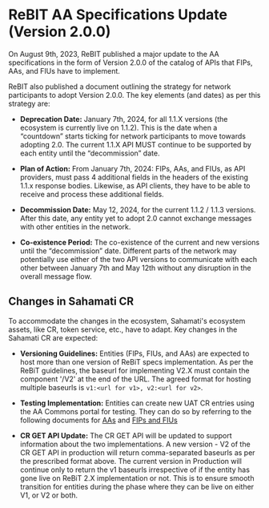 # ReBIT AA Specifications Update (Version 2.0.0)

On August 9th, 2023, ReBIT published a major update to the AA specifications in the form of Version 2.0.0 of the catalog of APIs that FIPs, AAs, and FIUs have to implement.

ReBIT also published a document outlining the strategy for network participants to adopt Version 2.0.0. The key elements (and dates) as per this strategy are:

- **Deprecation Date:** January 7th, 2024, for all 1.1.X versions (the ecosystem is currently live on 1.1.2). This is the date when a “countdown” starts ticking for network participants to move towards adopting 2.0. The current 1.1.X API MUST continue to be supported by each entity until the “decommission” date.

- **Plan of Action:** From January 7th, 2024: FIPs, AAs, and FIUs, as API providers, must pass 4 additional fields in the headers of the existing 1.1.x response bodies. Likewise, as API clients, they have to be able to receive and process these additional fields.

- **Decommission Date:** May 12, 2024, for the current 1.1.2 / 1.1.3 versions. After this date, any entity yet to adopt 2.0 cannot exchange messages with other entities in the network.

- **Co-existence Period:** The co-existence of the current and new versions until the “decommission” date. Different parts of the network may potentially use either of the two API versions to communicate with each other between January 7th and May 12th without any disruption in the overall message flow.

## Changes in Sahamati CR

To accommodate the changes in the ecosystem, Sahamati's ecosystem assets, like CR, token service, etc., have to adapt. Key changes in the Sahamati CR are expected:

- **Versioning Guidelines:** Entities (FIPs, FIUs, and AAs) are expected to host more than one version of ReBiT specs implementation. As per the ReBiT guidelines, the baseurl for implementing V2.X must contain the component '/V2' at the end of the URL. The agreed format for hosting multiple baseurls is  `v1:<url for v1>, v2:<url for v2>`.
  
- **Testing Implementation:** Entities can create new UAT CR entries using the AA Commons portal for testing. They can do so by referring to the following documents for [AAs](api.rebit.org.in) and [FIPs and FIUs](https://github.com/Sahamati/Ecosystem-Readiness-for-ReBIT-2.x-specs-/blob/main/FIP_and_FIU_Go_Live_Process.md)

- **CR GET API Update:** The CR GET API will be updated to support information about the two implementations. A new version - V2 of the CR GET API in production will return comma-separated baseurls as per the prescribed format above. The current version in Production will continue only to return the v1 baseurls irrespective of if the entity has gone live on ReBiT 2.X implementation or not. This is to ensure smooth transition for entities during the phase where they can be live on either V1, or V2 or both. 
